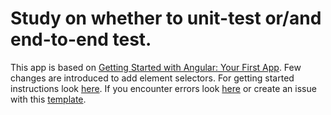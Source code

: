 # Study on whether to unit-test or/and end-to-end test. 
This app is based on [Getting Started with Angular: Your First App](https://angular.io/start). Few changes are introduced to add element selectors. 
For getting started instructions look [here](https://github.com/xgirma/unit-vs-e2e/blob/master/docs/getting.started.md).
If you encounter errors look [here](https://github.com/xgirma/unit-vs-e2e/blob/master/docs/getting.started.md) or create an issue with this [template](https://github.com/xgirma/unit-vs-e2e/blob/master/.github/ISSUE_TEMPLATE/bug_report.md).


